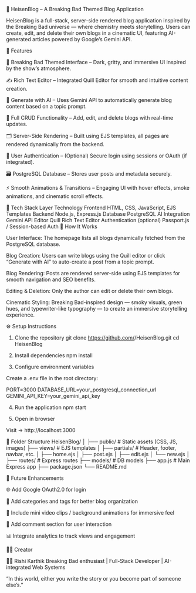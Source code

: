 🧪 HeisenBlog – A Breaking Bad Themed Blog Application

HeisenBlog is a full-stack, server-side rendered blog application inspired by the Breaking Bad universe — where chemistry meets storytelling.
Users can create, edit, and delete their own blogs in a cinematic UI, featuring AI-generated articles powered by Google’s Gemini API.

🚀 Features

💚 Breaking Bad Themed Interface – Dark, gritty, and immersive UI inspired by the show’s atmosphere.

✍️ Rich Text Editor – Integrated Quill Editor for smooth and intuitive content creation.

🤖 Generate with AI – Uses Gemini API to automatically generate blog content based on a topic prompt.

📝 Full CRUD Functionality – Add, edit, and delete blogs with real-time updates.

🗂️ Server-Side Rendering – Built using EJS templates, all pages are rendered dynamically from the backend.

🔐 User Authentication – (Optional) Secure login using sessions or OAuth (if integrated).

🗃️ PostgreSQL Database – Stores user posts and metadata securely.

⚡ Smooth Animations & Transitions – Engaging UI with hover effects, smoke animations, and cinematic scroll effects.

🧩 Tech Stack
Layer	Technology
Frontend	HTML, CSS, JavaScript, EJS Templates
Backend	Node.js, Express.js
Database	PostgreSQL
AI Integration	Gemini API
Editor	Quill Rich Text Editor
Authentication (optional)	Passport.js / Session-based Auth
🧠 How It Works

User Interface:
The homepage lists all blogs dynamically fetched from the PostgreSQL database.

Blog Creation:
Users can write blogs using the Quill editor or click “Generate with AI” to auto-create a post from a topic prompt.

Blog Rendering:
Posts are rendered server-side using EJS templates for smooth navigation and SEO benefits.

Editing & Deletion:
Only the author can edit or delete their own blogs.

Cinematic Styling:
Breaking Bad-inspired design — smoky visuals, green hues, and typewriter-like typography — to create an immersive storytelling experience.

⚙️ Setup Instructions
1. Clone the repository
git clone https://github.com/<your-username>/HeisenBlog.git
cd HeisenBlog

2. Install dependencies
npm install

3. Configure environment variables

Create a .env file in the root directory:

PORT=3000
DATABASE_URL=your_postgresql_connection_url
GEMINI_API_KEY=your_gemini_api_key

4. Run the application
npm start

5. Open in browser

Visit → http://localhost:3000

🧬 Folder Structure
HeisenBlog/
│
├── public/              # Static assets (CSS, JS, images)
├── views/               # EJS templates
│   ├── partials/        # Header, footer, navbar, etc.
│   ├── home.ejs
│   ├── post.ejs
│   ├── edit.ejs
│   └── new.ejs
│
├── routes/              # Express routes
├── models/              # DB models
├── app.js               # Main Express app
├── package.json
└── README.md

🧠 Future Enhancements

🌐 Add Google OAuth2.0 for login

🧩 Add categories and tags for better blog organization

🎥 Include mini video clips / background animations for immersive feel

💬 Add comment section for user interaction

📊 Integrate analytics to track views and engagement

🧑‍🔬 Creator

👨‍💻 Rishi Karthik
Breaking Bad enthusiast | Full-Stack Developer | AI-integrated Web Systems

“In this world, either you write the story or you become part of someone else’s.”
